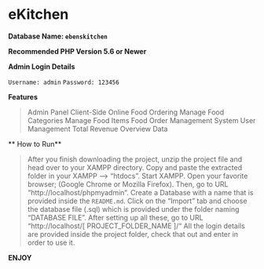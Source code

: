 # eKitchen

**Database Name: `ebenskitchen`**

**Recommended PHP Version 5.6 or Newer**

**Admin Login Details**

`Username: admin`
`Password: 123456`


**Features**

> Admin Panel
> Client-Side
> Online Food Ordering
> Manage Food Categories
> Manage Food Items
> Food Order Management
> System User Management
> Total Revenue
> Overview Data


** How to Run**

> After you finish downloading the project, unzip the project file and head over to your XAMPP directory.
> Copy and paste the extracted folder in your XAMPP  --> “htdocs”.
> Start XAMPP.
> Open your favorite browser; (Google Chrome or Mozilla Firefox).
> Then, go to URL “http://localhost/phpmyadmin“.
> Create a Database with a name that is provided inside the `README.md`.
> Click on the “Import” tab and choose the database file (.sql) which is provided under the folder naming “DATABASE FILE”.
> After setting up all these, go to URL “http://localhost/[ PROJECT_FOLDER_NAME ]/“
> All the login details are provided inside the project folder, check that out and enter in order to use it.


**ENJOY**
